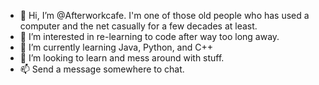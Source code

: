 - 👋 Hi, I’m @Afterworkcafe. I'm one of those old people who has used a computer and the net casually for a few decades at least.
- 👀 I’m interested in re-learning to code after way too long away.
- 🌱 I’m currently learning Java, Python, and C++
- 💞️ I’m looking to learn and mess around with stuff. 
- 📫 Send a message somewhere to chat.

<!---
Afterworkcafe/Afterworkcafe is a ✨ special ✨ repository because its `README.md` (this file) appears on your GitHub profile.
You can click the Preview link to take a look at your changes.
--->
